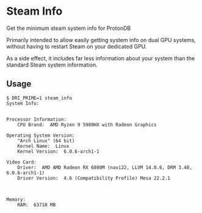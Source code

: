 # Steam Info

Get the minimum steam system info for ProtonDB

Primarily intended to allow easily getting system info on dual GPU systems,
without having to restart Steam on your dedicated GPU.

As a side effect, it includes far less information about your system than
the standard Steam system information.

## Usage

```shell
$ DRI_PRIME=1 steam_info
System Info:


Processor Information:
    CPU Brand:  AMD Ryzen 9 5980HX with Radeon Graphics

Operating System Version:
    "Arch Linux" (64 bit)
    Kernel Name:  Linux
    Kernel Version:  6.0.6-arch1-1

Video Card:
    Driver:  AMD AMD Radeon RX 6800M (navi22, LLVM 14.0.6, DRM 3.48, 6.0.6-arch1-1)
    Driver Version:  4.6 (Compatibility Profile) Mesa 22.2.1



Memory:
    RAM:  63710 MB
```
